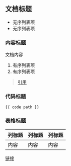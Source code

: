 ## 文档标题

+ 无序列表项
+ 无序列表项

### 内容标题

文档内容

1. 有序列表项
2. 有序列表项

> [引用](../modules/nav/nav.html)

### 代码标题

```
{{ code path }}
```

### 表格标题

| 列标题 | 列标题 | 列标题 |
| ----- | ----- | ----- |
| 内容 | 内容 | 内容 |

[链接](http://www.xxx.com)